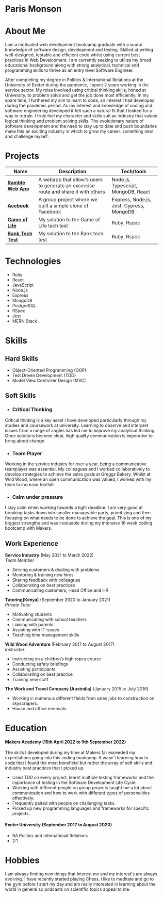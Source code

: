 # Paris Monson

# About Me

I am a motivated web development bootcamp graduate with a sound knowledge of software design, development and testing. Skilled at writing well-designed, testable and efficient code whilst using current best practices in Web Development. I am currently seeking to utilize my broad educational background along with strong analytical, technical and programming skills to thrive as an entry level Software Engineer.

After completing my degree in Politics & International Relations at the University of Exeter during the pandemic, I spent 2 years working in the service sector. My roles involved using critical thinking skills, honed at University, to problem solve and get the job done most efficiently. In my spare time, I furthered my aim to learn to code, an interest I had developed during the pandemic period. As my interest and knowledge of coding and software engineering developed it felt such a natural fit that I looked for a way to retrain. I truly feel my character and skills suit an industry that values logical thinking and problem solving skills. The evolutionary nature of software development and the need to stay up to date and push boundaries make this an exciting industry in which to grow my career. 
 something new and challenge myself.

# Projects

| Name                         | Description       | Tech/tools        |
| ---------------------------- | ----------------- | ----------------- |
| **[Ramble Web App](https://github.com/ParisMonson/Ramble-App)**            | A webapp that allow's users to generate an excercise route and share it with others | Node.js, Typescript, MongoDB, React |
| **[Acebook](https://github.com/ParisMonson/acebook-the-pyjamas)** | A group project where we built a simple clone of Facebook | Express, Node.js, Jest, Cypress, MongoDB    |
| **[Game of Life](https://github.com/ParisMonson/game_of_life)** | My solution to the Game of Life tech test | Ruby, Rspec             |
| **[Bank Tech Test](https://github.com/ParisMonson/bank-tech-test)** | My solution to the Bank tech test |    Ruby, Rspec          |

# Technologies
- Ruby
- React
- JavaScript
- Node.js
- Express
- MongoDB
- PostgreSQL
- RSpec
- Jest
- MERN Stack

# Skills

## Hard Skills
- Object-Oriented Programming (OOP)
- Test Driven Development (TDD)
- Model View Controller Design (MVC)

## Soft Skills
- ### Critical Thinking 
Critical thinkng is a key asset I have developed particularly through my studies and coursework at university. Learning to observe and interpret issues from a range of angles has led me to improve my analytical thinking. Once solutions become clear, high quality communication is imperative to bring about change. 
- ### Team Player
Working in the service industry for over a year, being a communicative teamplayer was essential. My colleagues and I worked collaboratively to develop strategies to achieve the sales goals at Greggs Bakery. Whilst at Wild Wood, where an open communication was valued, I worked with my team to increase footfall. 
- ### Calm under pressure 
I stay calm when working towards a tight deadline. I am very good at breaking tasks down into smaller manageable parts, prioritizing and then focusing on what needs to be done to achieve the goal. This is one of my biggest strengths and was invaluable during my intensive 16 week coding bootcamp with Makers.

## Work Experience

**Service Industry** (May 2021 to March 2022)  
_Team Member_

- Serving customers & dealing with problems
- Mentoring & training new hires
- Sharing feedback with colleagues
- Collaborating on best practices
- Communicating customers, Head Office and HR


**Tutoring(Kenya)** (September 2020 to January 2021)  
_Private Tutor_

- Motivating students
- Communicating with school teachers
- Liaising with parents
- Assisting with IT issues
- Teaching time management skills


**Wild Wood Adventure** (February 2017 to August 2017)  
_Instructor_

- Instructing on a children’s high ropes course
- Conducting safety briefings
- Assisting participants
- Collaborating on best practice
- Training new staff



**The Work and Travel Company 
(Australia)** (January 2015 to July 2016)  

- Working in numerous different fields from sales jobs 
to construction on skyscrapers.
- House and office removals.

# Education

#### Makers Academy (16th April 2022 to 9th September 2022)

The skills I developed during my time at Makers far exceeded my expectations going into this coding bootcamp. It wasn't learning how to code that I found the most beneficial but rather the array of soft skills and industry best practices that I picked up.

- Used TDD on every project, learnt multiple testing frameworks and the importance of testing in the Software Development Life Cycle.
- Working with different people on group projects taught me a lot about communication and how to work with different types of personalities effectively.
- Frequently paired with people on challenging tasks.
- Picked up new programming languages and frameworks for specific projects.

#### Exeter University (September 2017 to August 2020)

- BA Politics and International Relations
- 2:1

# Hobbies

I am always finding new things that interest me and my interest's are always evolving. I have recently started playing Chess, I like to meditate and go to the gym before I start my day and am really interested in learning about the world in general so podcasts on scientific topics appeal to me.  
